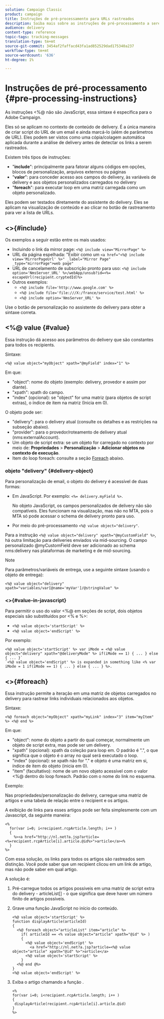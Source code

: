 ```yaml
---
solution: Campaign Classic
product: campaign
title: Instruções de pré-processamento para URLs rastreados
description: Saiba mais sobre as instruções de pré-processamento a serem usadas para criar scripts do URL de um email e ainda solicitar seu rastreamento.
audience: delivery
content-type: reference
topic-tags: tracking-messages
translation-type: tm+mt
source-git-commit: 3454af2faffacd43fa1ad852529dad175340a237
workflow-type: tm+mt
source-wordcount: '636'
ht-degree: 1%

---
```



# Instruções de pré-processamento {#pre-processing-instructions}

As instruções &lt;%@ não são JavaScript, essa sintaxe é específica para o Adobe Campaign.

Eles só se aplicam no contexto de conteúdo de delivery. É a única maneira de criar script do URL de um email e ainda marcá-lo (além de parâmetros de URL). Eles podem ser vistos como uma cópia/colagem automática aplicada durante a análise de delivery antes de detectar os links a serem rastreados.

Existem três tipos de instruções:

* &quot;**include**&quot;: principalmente para fatorar alguns códigos em opções, blocos de personalização, arquivos externos ou páginas
* &quot;**valor**&quot;: para conceder acesso aos campos do delivery, às variáveis de delivery e aos objetos personalizados carregados no delivery
* &quot;**foreach**&quot;: para executar loop em uma matriz carregada como um objeto personalizado.

Eles podem ser testados diretamente do assistente do delivery. Eles se aplicam na visualização de conteúdo e ao clicar no botão de rastreamento para ver a lista de URLs.

## &lt;>{#include}

Os exemplos a seguir estão entre os mais usados:

* Incluindo o link da mirror page: `<%@ include view="MirrorPage" %>`
* URL da página espelhada: &quot;Exibir como um `<a href="<%@ include view='MirrorPageUrl' %>" _label="Mirror Page" _type="mirrorPage">web page"`
* URL de cancelamento de subscrição pronto para uso: `<%@ include option='NmsServer_URL' %>/webApp/unsub?id=<%= escapeUrl(recipient.cryptedId)%>`
* Outros exemplos:
   * `<%@ include file='http://www.google.com' %>`
   * `<%@ include file='file:///X:/france/service/test.html' %>`
   * `<%@ include option='NmsServer_URL' %>`

Use o botão de personalização no assistente do delivery para obter a sintaxe correta.

## &lt;%@ value {#value}

Essa instrução dá acesso aos parâmetros do delivery que são constantes para todos os recipients.

Sintaxe:

`<%@ value object="myObject" xpath="@myField" index="1" %>`

Em que:

* &quot;object&quot;: nome do objeto (exemplo: delivery, provedor e assim por diante).
* &quot;xpath&quot;: xpath do campo.
* &quot;index&quot; (opcional): se &quot;object&quot; for uma matriz (para objetos de script extras), o índice de item na matriz (Inicia em 0).

O objeto pode ser:

* &quot;delivery&quot;: para o delivery atual (consulte os detalhes e as restrições na subseção abaixo).
* &quot;provider&quot;: para o provedor/roteamento de delivery atual (nms:externalAccount).
* Um objeto de script extra: se um objeto for carregado no contexto por meio de: **Propriedades** > **Personalização** > **Adicionar objetos no contexto de execução**.
* Item do loop foreach: consulte a seção [Foreach](#foreach) abaixo.

### objeto &quot;delivery&quot; {#delivery-object}

Para personalização de email, o objeto do delivery é acessível de duas formas:

* Em JavaScript. Por exemplo: `<%= delivery.myField %>`.

   No objeto JavaScript, os campos personalizados de delivery não são compatíveis. Eles funcionam na visualização, mas não no MTA, pois o MTA só pode acessar o schema de delivery pronto para uso.

* Por meio do pré-processamento `<%@ value object="delivery"`.

Para a instrução `<%@ value object="delivery" xpath="@myCustomField" %>`, há outra limitação para deliveries enviados via mid-sourcing. O campo personalizado @myCustomField deve ser adicionado ao schema nms:delivery nas plataformas de marketing e de mid-sourcing.

>[!NOTE]
>
>Para parâmetros/variáveis de entrega, use a seguinte sintaxe (usando o objeto de entrega):
>
>`<%@ value object="delivery" xpath="variables/var[@name='myVar']/@stringValue" %>`

### &lt;>{#value-in-javascript}

Para permitir o uso do valor &lt;%@ em seções de script, dois objetos especiais são substituídos por &lt;% e %>:

* `<%@ value object='startScript' %>`
* `<%@ value object='endScript' %>`

Por exemplo:

```
<%@ value object='startScript' %> var iMode = <%@ value object="delivery" xpath="@deliveryMode" %> if(iMode == 1) { ... } else { ... }`
`<%@ value object='endScript' %> is expanded in something like <% var iMode = 1 if(iMode == 1) { ... } else { ... } %>.
```

## &lt;>{#foreach}

Essa instrução permite a iteração em uma matriz de objetos carregados no delivery para rastrear links individuais relacionados aos objetos.

Sintaxe:

`<%@ foreach object="myObject" xpath="myLink" index="3" item="myItem" %> <%@ end %>`

Em que:

* &quot;object&quot;: nome do objeto a partir do qual começar, normalmente um objeto de script extra, mas pode ser um delivery.
* &quot;xpath&quot; (opcional): xpath da coleção para loop em. O padrão é &quot;.&quot;, o que significa que o objeto é o array no qual será executado o loop.
* &quot;index&quot; (opcional): se xpath não for &quot;.&quot; e objeto é uma matriz em si, índice de item do objeto (inicia em 0).
* &quot;item&quot; (facultativo): nome de um novo objeto acessível com o valor &lt;%@ dentro do loop foreach. Padrão com o nome do link no esquema.

Exemplo:

Nas propriedades/personalização do delivery, carregue uma matriz de artigos e uma tabela de relação entre o recipient e os artigos.

A exibição de links para esses artigos pode ser feita simplesmente com um Javascript, da seguinte maneira:

```
<%
  for(var i=0; i<recipient.rcpArticle.length; i++ )
  {
    %><a href="http://nl.net?a.jsp?article=<%=recipient.rcpArticle[i].article.@id%>">article</a><%
  }
%>
```

Com essa solução, os links para todos os artigos são rastreados sem distinção. Você pode saber que um recipient clicou em um link de artigo, mas não pode saber em qual artigo.

A solução é:

1. Pré-carregue todos os artigos possíveis em uma matriz de script extra do delivery - articleList[] - o que significa que deve haver um número finito de artigos possíveis.
1. Grave uma função JavaScript no início do conteúdo.

   ```
   <%@ value object='startScript' %>
   function displayArticle(articleId)
   {
     <%@ foreach object="articleList" item="article" %>
       if( articleId == <% value object="article" xpath="@id" %> ) 
       {
         <%@ value object='endScript' %>
           <a href="http://nl.net?a.jsp?article=<%@ value object="article" xpath="@id" %>">article</a>
         <%@ value object='startScript' %>
       } 
     <%@ end @%>
   }
   <%@ value object='endScript' %>
   ```
1. Exiba o artigo chamando a função .

   ```
   <%
   for(var i=0; i<recipient.rcpArticle.length; i++ )
   {
    displayArticle(recipient.rcpArticle[i].article.@id)
   }
   %>
   ```

